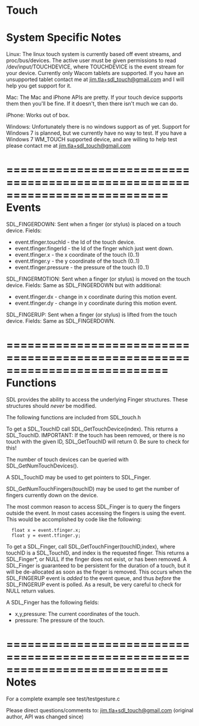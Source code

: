 Touch
===========================================================================
System Specific Notes
===========================================================================
Linux:
The linux touch system is currently based off event streams, and proc/bus/devices. The active user must be given permissions to read /dev/input/TOUCHDEVICE, where TOUCHDEVICE is the event stream for your device. Currently only Wacom tablets are supported. If you have an unsupported tablet contact me at jim.tla+sdl_touch@gmail.com and I will help you get support for it.

Mac:
The Mac and iPhone APIs are pretty. If your touch device supports them then you'll be fine. If it doesn't, then there isn't much we can do.

iPhone: 
Works out of box.

Windows:
Unfortunately there is no windows support as of yet. Support for Windows 7 is planned, but we currently have no way to test. If you have a Windows 7 WM_TOUCH supported device, and are willing to help test please contact me at jim.tla+sdl_touch@gmail.com

===========================================================================
Events
===========================================================================
SDL_FINGERDOWN:
Sent when a finger (or stylus) is placed on a touch device.
Fields:
* event.tfinger.touchId  - the Id of the touch device.
* event.tfinger.fingerId - the Id of the finger which just went down.
* event.tfinger.x        - the x coordinate of the touch (0..1)
* event.tfinger.y        - the y coordinate of the touch (0..1)
* event.tfinger.pressure - the pressure of the touch (0..1)

SDL_FINGERMOTION:
Sent when a finger (or stylus) is moved on the touch device.
Fields:
Same as SDL_FINGERDOWN but with additional:
* event.tfinger.dx       - change in x coordinate during this motion event.
* event.tfinger.dy       - change in y coordinate during this motion event.

SDL_FINGERUP:
Sent when a finger (or stylus) is lifted from the touch device.
Fields:
Same as SDL_FINGERDOWN.


===========================================================================
Functions
===========================================================================
SDL provides the ability to access the underlying Finger structures.
These structures should _never_ be modified.

The following functions are included from SDL_touch.h

To get a SDL_TouchID call SDL_GetTouchDevice(index).
This returns a SDL_TouchID.
IMPORTANT: If the touch has been removed, or there is no touch with the given ID, SDL_GetTouchID will return 0. Be sure to check for this!

The number of touch devices can be queried with SDL_GetNumTouchDevices().

A SDL_TouchID may be used to get pointers to SDL_Finger.

SDL_GetNumTouchFingers(touchID) may be used to get the number of fingers currently down on the device.

The most common reason to access SDL_Finger is to query the fingers outside the event. In most cases accessing the fingers is using the event. This would be accomplished by code like the following:

      float x = event.tfinger.x;
      float y = event.tfinger.y;



To get a SDL_Finger, call SDL_GetTouchFinger(touchID,index), where touchID is a SDL_TouchID, and index is the requested finger.
This returns a SDL_Finger*, or NULL if the finger does not exist, or has been removed.
A SDL_Finger is guaranteed to be persistent for the duration of a touch, but it will be de-allocated as soon as the finger is removed. This occurs when the SDL_FINGERUP event is _added_ to the event queue, and thus _before_ the SDL_FINGERUP event is polled.
As a result, be very careful to check for NULL return values.

A SDL_Finger has the following fields:
* x,y,pressure:
	The current coordinates of the touch.
* pressure:
	The pressure of the touch.


===========================================================================
Notes
===========================================================================
For a complete example see test/testgesture.c

Please direct questions/comments to:
   jim.tla+sdl_touch@gmail.com
   (original author, API was changed since)
